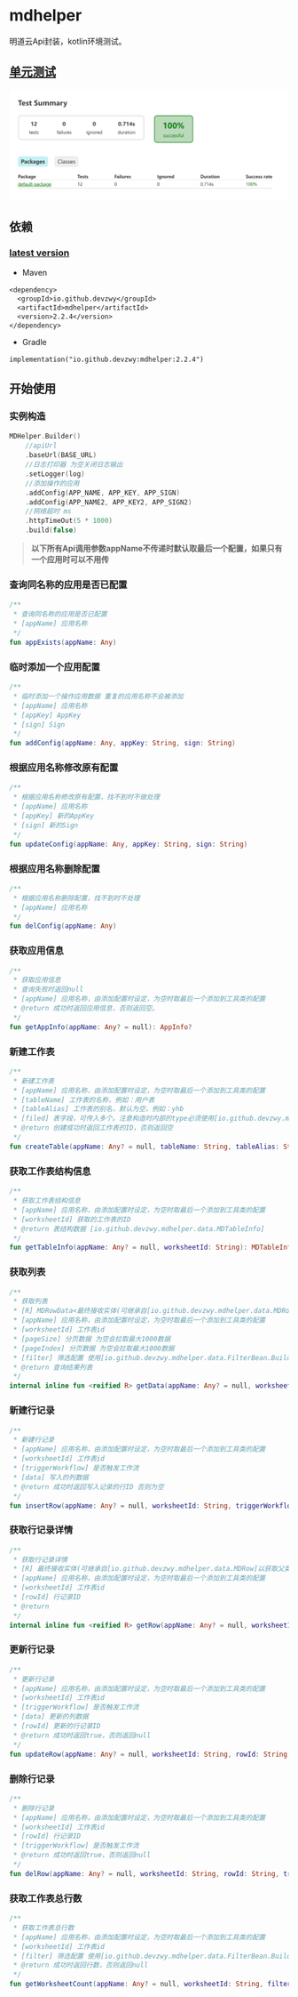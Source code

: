 # mdhelper
明道云Api封装，kotlin环境测试。

## [单元测试](https://github.com/devzwy/mdhelper/tree/main/src/test/kotlin/Test.kt)
![单元测试](https://github.com/devzwy/mdhelper/blob/main/imgs/test.png)

## 依赖
### [latest version](https://central.sonatype.com/artifact/io.github.devzwy/mdhelper)
- Maven
```
<dependency>
  <groupId>io.github.devzwy</groupId>
  <artifactId>mdhelper</artifactId>
  <version>2.2.4</version>
</dependency>
```

- Gradle
```
implementation("io.github.devzwy:mdhelper:2.2.4")
```

## 开始使用
### 实例构造
```kotlin
MDHelper.Builder()
    //apiUrl
    .baseUrl(BASE_URL)
    //日志打印器 为空关闭日志输出
    .setLogger(log)
    //添加操作的应用
    .addConfig(APP_NAME, APP_KEY, APP_SIGN)
    .addConfig(APP_NAME2, APP_KEY2, APP_SIGN2)
    //网络超时 ms
    .httpTimeOut(5 * 1000)
    .build(false)
```
>__以下所有Api调用参数appName不传递时默认取最后一个配置，如果只有一个应用时可以不用传__
### 查询同名称的应用是否已配置
```kotlin
/**
 * 查询同名称的应用是否已配置
 * [appName] 应用名称
 */
fun appExists(appName: Any)
```

### 临时添加一个应用配置
```kotlin
/**
 * 临时添加一个操作应用数据 重复的应用名称不会被添加
 * [appName] 应用名称
 * [appKey] AppKey
 * [sign] Sign
 */
fun addConfig(appName: Any, appKey: String, sign: String)
```

### 根据应用名称修改原有配置
```kotlin
/**
 * 根据应用名称修改原有配置，找不到时不做处理
 * [appName] 应用名称
 * [appKey] 新的AppKey
 * [sign] 新的Sign
 */
fun updateConfig(appName: Any, appKey: String, sign: String)
```

### 根据应用名称删除配置
```kotlin
/**
 * 根据应用名称删除配置，找不到时不处理
 * [appName] 应用名称
 */
fun delConfig(appName: Any)
```

### 获取应用信息
```kotlin
/**
 * 获取应用信息
 * 查询失败时返回null
 * [appName] 应用名称，由添加配置时设定，为空时取最后一个添加到工具类的配置
 * @return 成功时返回应用信息，否则返回空。
 */
fun getAppInfo(appName: Any? = null): AppInfo?
```

### 新建工作表
```kotlin
/**
 * 新建工作表
 * [appName] 应用名称，由添加配置时设定，为空时取最后一个添加到工具类的配置
 * [tableName] 工作表的名称，例如：用户表
 * [tableAlias] 工作表的别名，默认为空，例如：yhb
 * [filed] 表字段，可传入多个。注意构造时内部的type必须使用[io.github.devzwy.mdhelper.data.DataType]类进行构造，否则会出现找不到类型的错误
 * @return 创建成功时返回工作表的ID，否则返回空
 */
fun createTable(appName: Any? = null, tableName: String, tableAlias: String? = null, vararg filed: CreateTableData)
```

### 获取工作表结构信息
```kotlin
/**
 * 获取工作表结构信息
 * [appName] 应用名称，由添加配置时设定，为空时取最后一个添加到工具类的配置
 * [worksheetId] 获取的工作表的ID
 * @return 表结构数据 [io.github.devzwy.mdhelper.data.MDTableInfo]
 */
fun getTableInfo(appName: Any? = null, worksheetId: String): MDTableInfo?
```

### 获取列表
```kotlin
/**
 * 获取列表
 * [R] MDRowData<最终接收实体(可继承自[io.github.devzwy.mdhelper.data.MDRow]以获取父类字段)>
 * [appName] 应用名称，由添加配置时设定，为空时取最后一个添加到工具类的配置
 * [worksheetId] 工作表id
 * [pageSize] 分页数据 为空会拉取最大1000数据
 * [pageIndex] 分页数据 为空会拉取最大1000数据
 * [filter] 筛选配置 使用[io.github.devzwy.mdhelper.data.FilterBean.Builder]进行构造 为空时不筛选
 * @return 查询结果列表
 */
internal inline fun <reified R> getData(appName: Any? = null, worksheetId: String, pageSize: Int? = null, pageIndex: Int? = null, filter: FilterData? = null): R?
```

### 新建行记录
```kotlin
/**
 * 新建行记录
 * [appName] 应用名称，由添加配置时设定，为空时取最后一个添加到工具类的配置
 * [worksheetId] 工作表id
 * [triggerWorkflow] 是否触发工作流
 * [data] 写入的列数据
 * @return 成功时返回写入记录的行ID 否则为空
 */
fun insertRow(appName: Any? = null, worksheetId: String, triggerWorkflow: Boolean? = null, data: HashMap<String, Any?>): String?
```

### 获取行记录详情
```kotlin
/**
 * 获取行记录详情
 * [R] 最终接收实体(可继承自[io.github.devzwy.mdhelper.data.MDRow]以获取父类字段)
 * [appName] 应用名称，由添加配置时设定，为空时取最后一个添加到工具类的配置
 * [worksheetId] 工作表id
 * [rowId] 行记录ID
 * @return
 */
internal inline fun <reified R> getRow(appName: Any? = null, worksheetId: String, rowId: String): R?
```

### 更新行记录
```kotlin
/**
 * 更新行记录
 * [appName] 应用名称，由添加配置时设定，为空时取最后一个添加到工具类的配置
 * [worksheetId] 工作表id
 * [triggerWorkflow] 是否触发工作流
 * [data] 更新的列数据
 * [rowId] 更新的行记录ID
 * @return 成功时返回true，否则返回null
 */
fun updateRow(appName: Any? = null, worksheetId: String, rowId: String, triggerWorkflow: Boolean? = null, data: HashMap<String, Any?>): Boolean?
```

### 删除行记录
```kotlin
/**
 * 删除行记录
 * [appName] 应用名称，由添加配置时设定，为空时取最后一个添加到工具类的配置
 * [worksheetId] 工作表id
 * [rowId] 行记录ID
 * [triggerWorkflow] 是否触发工作流
 * @return 成功时返回true，否则返回null
 */
fun delRow(appName: Any? = null, worksheetId: String, rowId: String, triggerWorkflow: Boolean? = null): Boolean?
```

### 获取工作表总行数
```kotlin
/**
 * 获取工作表总行数
 * [appName] 应用名称，由添加配置时设定，为空时取最后一个添加到工具类的配置
 * [worksheetId] 工作表id
 * [filter] 筛选配置 使用[io.github.devzwy.mdhelper.data.FilterBean.Builder]进行构造 为空时不筛选
 * @return 成功时返回行数，否则返回null
 */
fun getWorksheetCount(appName: Any? = null, worksheetId: String, filter: FilterData? = null): Int?
```



